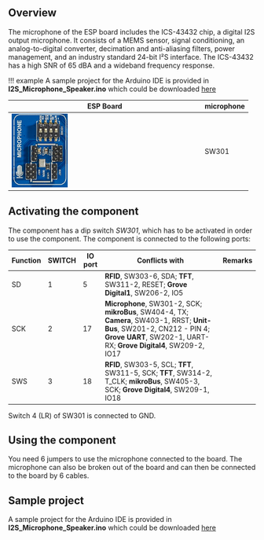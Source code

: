 ## Overview
The microphone of the ESP board includes the ICS-43432 chip, a digital I2S output microphone. 
It consists of a MEMS sensor, signal conditioning, an analog-to-digital converter, decimation and anti-aliasing filters, power management, and an industry standard 24-bit I²S interface. 
The ICS-43432 has a high SNR of 65 dBA and a wideband frequency response.

!!! example
    A sample project for the Arduino IDE is provided in **I2S_Microphone_Speaker.ino** which could be downloaded [here](../../source/esp32/Microphone/I2S_Microphone_Speaker.ino)


ESP Board | microphone
--- | ---
<img src="/images/esp32/block_microphone.png"  width="30%"> | SW301

## Activating the component

The component has a dip switch *SW301*, which has to be activated in order to use the component. The component is connected to the following ports:

Function|SWITCH|IO port|Conflicts with|Remarks|
|------------------|----------|----------|----------|----------|
|SD|1|5|**RFID**, SW303-6, SDA; **TFT**, SW311-2, RESET; **Grove Digital1**, SW206-2, IO5
|SCK|2|17|**Microphone**, SW301-2, SCK; **mikroBus**, SW404-4, TX; **Camera**, SW403-1, RRST; **Unit-Bus**, SW201-2, CN212 - PIN 4; **Grove UART**, SW202-1, UART-RX; **Grove Digital4**, SW209-2, IO17
|SWS|3|18|**RFID**, SW303-5, SCL; **TFT**, SW311-5, SCK; **TFT**, SW314-2, T_CLK; **mikroBus**, SW405-3, SCK; **Grove Digital4**, SW209-1, IO18|

Switch 4 (LR) of SW301 is connected to GND.

## Using the component

You need 6 jumpers to use the microphone connected to the board. 
The microphone can also be broken out of the board and can then be connected to the board by 6 cables.

## Sample project

A sample project for the Arduino IDE is provided in **I2S_Microphone_Speaker.ino** which could be downloaded [here](../../source/esp32/Microphone/I2S_Microphone_Speaker.ino)
